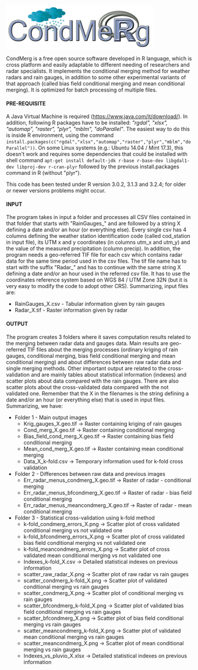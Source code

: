 ![alt tag](./logo/CondMerg.png)

CondMerg is a free open source software developed in R language, which is cross platform and easily adaptable to different needing of researchers and radar specialists. It implements the conditional merging method for weather radars and rain gauges, in addition to some other experimental variants of that approach (called bias field conditional merging and mean conditional merging). It is optimized for batch processing of multiple files.

#### PRE-REQUISITE
A Java Virtual Machine is required (https://www.java.com/it/download/).
In addition, following R packages have to be installed: *"rgdal", "xlsx", "automap", "raster", "plyr", "mblm", "doParallel"*.
The easiest way to do this is inside R environment, using the command `install.packages(c("rgdal","xlsx","automap","raster","plyr","mblm","doParallel"))`.
On some Linux systems (e.g.: Ubuntu 14.04 / Mint 17.3), this doesn't work and requires some dependencies that could be installed with shell command `apt-get install default-jdk r-base r-base-dev libgdal1-dev libproj-dev r-cran-plyr` followed by the previous install.packages command in R (without "plyr").

This code has been tested under R version 3.0.2, 3.1.3 and 3.2.4; for older or newer versions problems might occur.

#### INPUT
The program takes in input a folder and processes all CSV files contained in that folder that starts with "RainGauges_" and are followed by a string X defining a date and/or an hour (or everything else). Every single csv has 4 columns defining the weather station identification code (called cod_station in input file), its UTM x and y coordinates (in columns utm_x and utm_y) and the value of the measured precipitation (column precip). In addition, the program needs a geo-referred TIF file for each csv which contains radar data for the same time period used in the csv files. The tif file name has to  start with the suffix "Radar_" and has to continue with the same string X defining a date and/or an hour used in the referred csv file. It has to use the coordinates reference system based on WGS 84 / UTM Zone 32N (but it is  very easy to modify the code to adopt other CRS).
Summarizing, input files are:
  - RainGauges_X.csv - Tabular information given by rain gauges
  - Radar_X.tif - Raster information given by radar

#### OUTPUT
The program creates 3 folders where it saves computation results related to the merging between radar data and gauges data. Main results are geo-referred TIF files about the merging processes (ordinary kriging of rain gauges, conditional merging, bias field conditional merging and mean conditional merging) and about differences between raw radar data and single merging methods. Other important output are related to the cross-validation and are mainly tables about statistical information (indexes) and scatter plots about data compared with the rain gauges. There are also scatter plots about the cross-validated data compared with the not validated one. Remember that the X in the filenames is the string defining a date and/or an hour (or everything else) that is used in input files.
Summarizing, we have:
- Folder 1 - Main output images
  -   Krig_gauges_X.geo.tif -> Raster containing kriging of rain gauges
  -   Cond_merg_X.geo.tif -> Raster containing conditional merging
  -   Bias_field_cond_merg_X.geo.tif -> Raster containing bias field conditional merging
  -   Mean_cond_merg_X.geo.tif -> Raster containing mean conditional merging
  -   Data_X_k-fold.csv -> Temporary information used for k-fold cross validation
- Folder 2 - Differences between raw data and previous images
  -   Err_radar_menus_condmerg_X.geo.tif -> Raster of radar - conditional merging
  -   Err_radar_menus_bfcondmerg_X.geo.tif -> Raster of radar - bias field conditional merging
  -   Err_radar_menus_meancondmerg_X.geo.tif -> Raster of radar - mean conditional merging
- Folder 3 - Statistical cross-validation using k-fold method
  -   k-fold_condmerg_errors_X.png -> Scatter plot of cross validated conditional merging vs not validated one
  -   k-fold_bfcondmerg_errors_X.png -> Scatter plot of cross validated bias field conditional merging vs not validated one
  -   k-fold_meancondmerg_errors_X.png -> Scatter plot of cross validated mean conditional merging vs not validated one
  -   Indexes_k-fold_X.csv -> Detailed statistical indexes on previous information
  -   scatter_raw_radar_X.png -> Scatter plot of raw radar vs rain gauges
  -   scatter_condmerg_k-fold_X.png -> Scatter plot of validated conditional merging vs rain gauges
  -   scatter_condmerg_X.png -> Scatter plot of conditional merging vs rain gauges
  -   scatter_bfcondmerg_k-fold_X.png -> Scatter plot of validated bias field conditional merging vs rain gauges
  -   scatter_bfcondmerg_X.png -> Scatter plot of bias field conditional merging vs rain gauges
  -   scatter_meancondmerg_k-fold_X.png -> Scatter plot of validated mean conditional merging vs rain gauges
  -   scatter_meancondmerg_X.png -> Scatter plot of mean conditional merging vs rain gauges
  -   Indexes_vs_pluvio_X.xlsx -> Detailed statistical indexes on previous information
